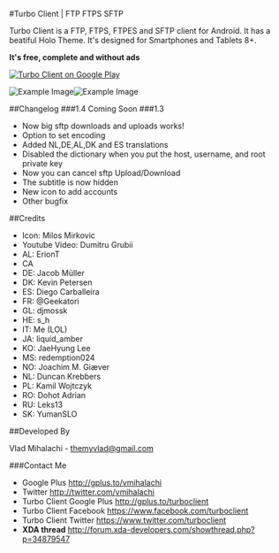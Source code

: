 #Turbo Client | FTP FTPS SFTP

Turbo Client is a FTP, FTPS, FTPES and SFTP client for Android.
It has a beatiful Holo Theme. It's designed for Smartphones and Tablets 8+.

**It's free, complete and without ads**

<a href="http://play.google.com/store/apps/details?id=turbo.client">
  <img alt="Turbo Client on Google Play"
         src="http://developer.android.com/images/brand/en_generic_rgb_wo_60.png" />
</a>

![Example Image][1]![Example Image][2]

##Changelog
###1.4
Coming Soon
###1.3
* Now big sftp downloads and uploads works!
* Option to set encoding
* Added NL,DE,AL,DK and ES translations
* Disabled the dictionary when you put the host, username, and root private key
* Now you can cancel sftp Upload/Download
* The subtitle is now hidden
* New icon to add accounts
* Other bugfix

##Credits

* Icon: Milos Mirkovic
* Youtube Video: Dumitru Grubii
* AL: ErionT
* CA
* DE: Jacob Müller
* DK: Kevin Petersen
* ES: Diego Carballeira
* FR: @Geekatori
* GL: djmossk
* HE: s_h
* IT: Me (LOL)
* JA: liquid_amber
* KO: JaeHyung Lee
* MS: redemption024
* NO: Joachim M. Giæver
* NL: Duncan Krebbers
* PL: Kamil Wojtczyk
* RO: Dohot Adrian
* RU: Leks13
* SK: YumanSLO

##Developed By

Vlad Mihalachi - <themyvlad@gmail.com>

###Contact Me

* Google Plus http://gplus.to/vmihalachi
* Twitter http://twitter.com/vmihalachi
* Turbo Client Google Plus http://gplus.to/turboclient
* Turbo Client Facebook https://www.facebook.com/turboclient
* Turbo Client Twitter https://www.twitter.com/turboclient
* **XDA thread** http://forum.xda-developers.com/showthread.php?p=34879547


 [1]: https://lh5.googleusercontent.com/-3zyXjXcl4gc/UTIFAvhGwOI/AAAAAAAAC6o/fbsGvlCOuYI/s509/nexus71.png
 [2]: https://lh4.googleusercontent.com/-qjnHlsgQSug/UTIFE272o3I/AAAAAAAAC64/7D3mx0POZAo/s509/nexus72.png
